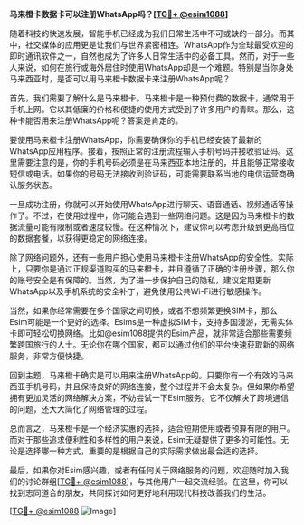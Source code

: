 **马来橙卡数据卡可以注册WhatsApp吗？[[TG💪+ @esim1088](https://t.me/s/esim1088)]**

随着科技的快速发展，智能手机已经成为我们日常生活中不可或缺的一部分。而其中，社交媒体的应用更是让我们与世界紧密相连。WhatsApp作为全球最受欢迎的即时通讯软件之一，自然也成为了许多人日常生活中的必备工具。然而，对于一些人来说，如何在旅行或海外居住时使用WhatsApp却是一个难题。特别是当你身处马来西亚时，是否可以用马来橙卡数据卡来注册WhatsApp呢？

首先，我们需要了解什么是马来橙卡。马来橙卡是一种预付费的数据卡，通常用于手机上网。它以其低廉的价格和便捷的使用方式受到了许多用户的青睐。那么，这种卡能否用来注册WhatsApp呢？答案是肯定的。

要使用马来橙卡注册WhatsApp，你需要确保你的手机已经安装了最新的WhatsApp应用程序。接着，按照正常的注册流程输入手机号码并接收验证码。这里需要注意的是，你的手机号码必须是在马来西亚本地注册的，并且能够正常接收短信或电话。如果你的号码无法接收到验证码，可能需要联系当地的电信运营商确认服务状态。

一旦成功注册，你就可以开始使用WhatsApp进行聊天、语音通话、视频通话等操作了。不过，在使用过程中，你可能会遇到一些网络问题。这是因为马来橙卡的数据流量可能有限制或者速度较慢。在这种情况下，建议你可以考虑升级到更高档位的数据套餐，以获得更稳定的网络连接。

除了网络问题外，还有一些用户担心使用马来橙卡注册WhatsApp的安全性。实际上，只要你是通过正规渠道购买的马来橙卡，并且遵循了正确的注册步骤，那么你的账号安全是有保障的。当然，为了进一步保护自己的隐私，建议定期更新WhatsApp以及手机系统的安全补丁，避免使用公共Wi-Fi进行敏感操作。

当然，如果你经常需要在多个国家之间切换，或者不想频繁更换SIM卡，那么Esim可能是一个更好的选择。Esims是一种虚拟SIM卡，支持多国漫游，无需实体卡即可轻松切换网络。比如@esim1088提供的Esim产品，就非常适合那些需要频繁跨国旅行的人士。无论你在哪个国家，都可以通过他们的平台快速获取新的网络服务，非常方便快捷。

回到主题，马来橙卡确实是可以用来注册WhatsApp的。只要你有一个有效的马来西亚手机号码，并且保持良好的网络连接，整个过程并不会太复杂。但如果你希望拥有更加灵活的网络解决方案，不妨尝试一下Esim服务。它不仅解决了跨境通信的问题，还大大简化了网络管理的过程。

总而言之，马来橙卡是一个经济实惠的选择，适合短期使用或者预算有限的用户。而对于那些追求便利性和多样性的用户来说，Esim无疑提供了更多的可能性。无论是选择哪一种方式，重要的是根据自己的实际需求做出最合适的选择。

最后，如果你对Esim感兴趣，或者有任何关于网络服务的问题，欢迎随时加入我们的讨论群组[[TG💪+ @esim1088](https://t.me/s/esim1088)]，与其他用户一起交流经验。在这里，你可以找到志同道合的朋友，共同探讨如何更好地利用现代科技改善我们的生活。

[[TG💪+ @esim1088](https://t.me/s/esim1088) ![Image](https://i.postimg.cc/4NQfJmqS/Snipaste-2025-05-13-00-14-12.png)]